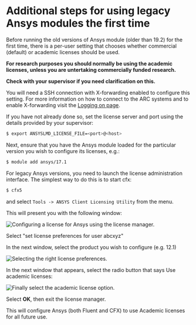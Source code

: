 # Additional steps for using legacy Ansys modules the first time

Before running the old versions of Ansys module (older than 19.2) for the first time, there is a per-user setting that chooses whether commercial (default) or academic licenses should be used.

**For research purposes you should normally be using the academic licenses, unless you are untertaking commercially funded research.**

**Check with your supervisor if you need clarification on this.**

You will need a SSH connection with X-forwarding enabled to configure this setting. For more information on how to connect to the ARC systems and to enable X-forwarding visit the [Logging on page](../../getting_started/logon/x11-graphics).

If you have not already done so, set the license server and port using the details provided by your supervisor:

```bash
$ export ANSYSLMD_LICENSE_FILE=<port>@<host>
```

Next, ensure that you have the Ansys module loaded for the particular version you wish to configure its licenses, e.g.:

```bash
$ module add ansys/17.1
```

For legacy Ansys versions, you need to launch the license administration interface. The simplest way to do this is to start cfx:

```bash
$ cfx5
```

and select `Tools -> ANSYS Client Licensing Utility` from the menu.

This will present you with the following window:

![Configuring a license for Ansys using the license manager.](../../../assets/wp/2016/01/ansys_license.jpg)

Select "set license preferences for user abcxyz"

In the next window, select the product you wish to configure (e.g. 12.1)

![Selecting the right license preferences.](../../../assets/wp/2016/01/ansys_license1.jpg)

In the next window that appears, select the radio button that says Use academic licenses:

![Finally select the academic license option.](../../../assets/wp/2016/01/ansys_license3.jpg)

Select **OK**, then exit the license manager.

This will configure Ansys (both Fluent and CFX) to use Academic licenses for all future use.
